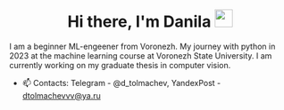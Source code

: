 <h1 align="center">Hi there, I'm Danila</a> 
<img src="https://github.com/blackcater/blackcater/raw/main/images/Hi.gif" height="32"/></h1>
I am a beginner ML-engeener from Voronezh. My journey with python in 2023 at the machine learning course at Voronezh State University. I am currently working on my graduate thesis in computer vision.

- 📫 Contacts: Telegram - @d_tolmachev, YandexPost - dtolmachevvv@ya.ru
<!---
TLMCH/TLMCH is a ✨ special ✨ repository because its `README.md` (this file) appears on your GitHub profile.
You can click the Preview link to take a look at your changes.
--->
